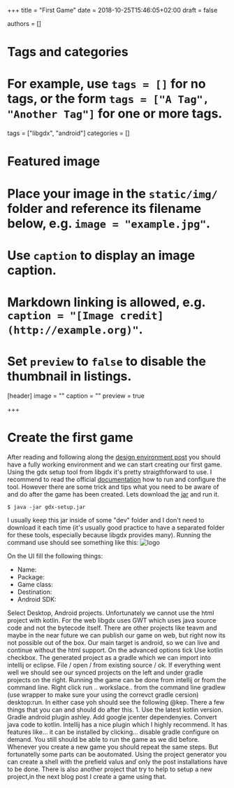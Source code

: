 +++
title = "First Game"
date = 2018-10-25T15:46:05+02:00
draft = false

authors = []

# Tags and categories
# For example, use `tags = []` for no tags, or the form `tags = ["A Tag", "Another Tag"]` for one or more tags.
tags = ["libgdx", "android"]
categories = []

# Featured image
# Place your image in the `static/img/` folder and reference its filename below, e.g. `image = "example.jpg"`.
# Use `caption` to display an image caption.
#   Markdown linking is allowed, e.g. `caption = "[Image credit](http://example.org)"`.
# Set `preview` to `false` to disable the thumbnail in listings.
[header]
image = ""
caption = ""
preview = true

+++

# Create the first game

After reading and following along the [design environment post](../design-environment) you should have a fully working environment and we can start creating our first game.   
Using the gdx setup tool from libgdx it's pretty straigthforward to use. I recommend to read the official [documentation](https://github.com/libgdx/libgdx/wiki/Project-Setup-Gradle) how to run and configure the tool. However there are some trick and tips what you need to be aware of and do after the game has been created. Lets download the [jar](https://libgdx.badlogicgames.com/nightlies/dist/gdx-setup.jar) and run it. 
```
$ java -jar gdx-setup.jar
```
I usually keep this jar inside of some "dev" folder and I don't need to download it each time (it's usually good practice to have a separated folder for these tools, especially because libgdx provides many).
Running the command use should see something like this:
![logo](https://camo.githubusercontent.com/e4c5170e04b8583b42b81375067dfc3cc70d5a5c/687474703a2f2f692e696d6775722e636f6d2f6e49356c514b542e6a7067)

On the UI fill the following things:  

- Name: 
- Package:  
- Game class:
- Destination:
- Android SDK:

Select Desktop, Android projects. Unfortunately we cannot use the html project with kotlin. For the web libgdx uses GWT which uses java source code and not the bytecode itself. There are other projects like teavm and maybe in the near future we can  publish our game on web, but right now its not possible out of the box. Our main target is android, so we can live and continue without the html support. 
On the advanced options tick Use kotlin checkbox. 
The generated project as a gradle which we can import into intellij or eclipse. File / open / from existing source / ok. If everything went well we should see our synced projects on the left and under gradle projects on the right. 
Running the game can be done from intellij or from the command line. Right click run .. workslace.. from the command line gradlew (use wrapper to make sure your using the correvct gradle cersion) desktop:run. In either case yoh should see the followíng @kep.  There a few things that you can and should do after this. 1. Use the latest kotlin version. Gradle android plugin ashley. Add google jcenter dependenyies. Convert java code to kotlin. Intellij has a nice plugin which I highly recommend. It has features like... it can be installed by clicking... disable gradle configure on demand. You still should be able to run the game as we did before. Whenever you create a new game you should repeat the same steps. But fortunatelly some parts can be aoutomated. Using the project generator you can create a shell with the prefield valus anď only the post installations have to be done. There is also another project that try to help to setup a new project,in the next blog post I create a game using that. 